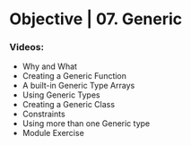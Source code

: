 # Objective | 07. Generic

### Videos:

- Why and What
- Creating a Generic Function
- A built-in Generic Type Arrays
- Using Generic Types
- Creating a Generic Class
- Constraints
- Using more than one Generic type
- Module Exercise
